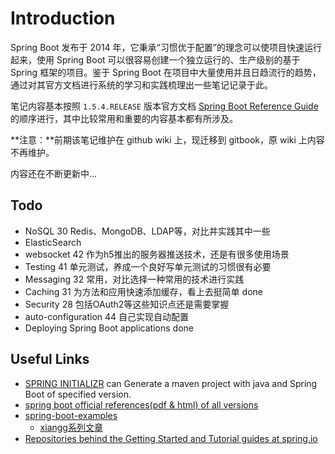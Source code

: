 # Introduction

Spring Boot 发布于 2014 年，它秉承“习惯优于配置”的理念可以使项目快速运行起来，使用 Spring Boot 可以很容易创建一个独立运行的、生产级别的基于 Spring 框架的项目。鉴于 Spring Boot 在项目中大量使用并且日趋流行的趋势，通过对其官方文档进行系统的学习和实践梳理出一些笔记记录于此。

笔记内容基本按照 `1.5.4.RELEASE` 版本官方文档 [Spring Boot Reference Guide](https://docs.spring.io/spring-boot/docs/1.5.4.RELEASE/reference/htmlsingle/#getting-started) 的顺序进行，其中比较常用和重要的内容基本都有所涉及。

**注意：**前期该笔记维护在 github wiki 上，现迁移到 gitbook，原 wiki 上内容不再维护。


内容还在不断更新中...


## Todo


- NoSQL 30 Redis、MongoDB、LDAP等，对比并实践其中一些
- ElasticSearch 
- websocket 42 作为h5推出的服务器推送技术，还是有很多使用场景
- Testing  41  单元测试，养成一个良好写单元测试的习惯很有必要
- Messaging 32 常用，对比选择一种常用的技术进行实践
- Caching 31 为方法和应用快速添加缓存，看上去挺简单   done
- Security 28 包括OAuth2等这些知识点还是需要掌握
- auto-configuration 44 自己实现自动配置
- Deploying Spring Boot applications   done


## Useful Links

- [SPRING INITIALIZR](https://start.spring.io/) can Generate a maven project with java and Spring Boot of specified version.
- [spring boot official references(pdf & html) of all versions](http://docs.spring.io/spring-boot/docs/)
- [spring-boot-examples](https://github.com/ityouknow/spring-boot-examples)
  - [xiangg系列文章](http://www.ityouknow.com/spring-boot)
- [Repositories behind the Getting Started and Tutorial guides at spring.io](https://github.com/spring-guides)
